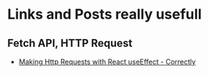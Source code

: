 # Links and Posts really usefull

## Fetch API, HTTP Request
- [Making Http Requests with React useEffect - Correctly](https://academind.com/tutorials/useeffect-abort-http-requests)